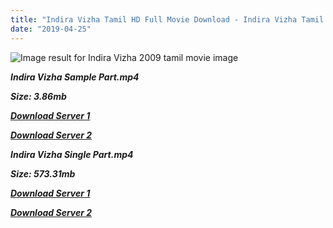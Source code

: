 ```yaml
---
title: "Indira Vizha Tamil HD Full Movie Download - Indira Vizha Tamil HD Movie Download"
date: "2019-04-25"
---
```


![Image result for Indira Vizha  2009 tamil movie image](https://4.bp.blogspot.com/_9jS6tdY7hlo/TBxpt_sGDAI/AAAAAAAAAhc/i1KI2crIYs8/s640/1+(5).jpg)

**_Indira Vizha Sample Part.mp4_**

**_Size: 3.86mb_**

**_[Download Server 1](http://b6.wetransfer.vip/files/{2c088f659142c0283fde3b45bf50b63be20aae7f704a2f0bf67686df6392cb2e}20Actor{2c088f659142c0283fde3b45bf50b63be20aae7f704a2f0bf67686df6392cb2e}20Hits{2c088f659142c0283fde3b45bf50b63be20aae7f704a2f0bf67686df6392cb2e}20Collection/Srikanth{2c088f659142c0283fde3b45bf50b63be20aae7f704a2f0bf67686df6392cb2e}20Movies{2c088f659142c0283fde3b45bf50b63be20aae7f704a2f0bf67686df6392cb2e}20Collections/Indira{2c088f659142c0283fde3b45bf50b63be20aae7f704a2f0bf67686df6392cb2e}20Vizha{2c088f659142c0283fde3b45bf50b63be20aae7f704a2f0bf67686df6392cb2e}20(2009)/Indira{2c088f659142c0283fde3b45bf50b63be20aae7f704a2f0bf67686df6392cb2e}20Vizha{2c088f659142c0283fde3b45bf50b63be20aae7f704a2f0bf67686df6392cb2e}20(2009){2c088f659142c0283fde3b45bf50b63be20aae7f704a2f0bf67686df6392cb2e}20Sample{2c088f659142c0283fde3b45bf50b63be20aae7f704a2f0bf67686df6392cb2e}20HD.mp4)_**

**_[Download Server 2](http://b6.wetransfer.vip/files/{2c088f659142c0283fde3b45bf50b63be20aae7f704a2f0bf67686df6392cb2e}20Actor{2c088f659142c0283fde3b45bf50b63be20aae7f704a2f0bf67686df6392cb2e}20Hits{2c088f659142c0283fde3b45bf50b63be20aae7f704a2f0bf67686df6392cb2e}20Collection/Srikanth{2c088f659142c0283fde3b45bf50b63be20aae7f704a2f0bf67686df6392cb2e}20Movies{2c088f659142c0283fde3b45bf50b63be20aae7f704a2f0bf67686df6392cb2e}20Collections/Indira{2c088f659142c0283fde3b45bf50b63be20aae7f704a2f0bf67686df6392cb2e}20Vizha{2c088f659142c0283fde3b45bf50b63be20aae7f704a2f0bf67686df6392cb2e}20(2009)/Indira{2c088f659142c0283fde3b45bf50b63be20aae7f704a2f0bf67686df6392cb2e}20Vizha{2c088f659142c0283fde3b45bf50b63be20aae7f704a2f0bf67686df6392cb2e}20(2009){2c088f659142c0283fde3b45bf50b63be20aae7f704a2f0bf67686df6392cb2e}20Sample{2c088f659142c0283fde3b45bf50b63be20aae7f704a2f0bf67686df6392cb2e}20HD.mp4)_**

**_Indira Vizha Single Part.mp4_**

**_Size: 573.31mb_**

**_[Download Server 1](http://b6.wetransfer.vip/files/{2c088f659142c0283fde3b45bf50b63be20aae7f704a2f0bf67686df6392cb2e}20Actor{2c088f659142c0283fde3b45bf50b63be20aae7f704a2f0bf67686df6392cb2e}20Hits{2c088f659142c0283fde3b45bf50b63be20aae7f704a2f0bf67686df6392cb2e}20Collection/Srikanth{2c088f659142c0283fde3b45bf50b63be20aae7f704a2f0bf67686df6392cb2e}20Movies{2c088f659142c0283fde3b45bf50b63be20aae7f704a2f0bf67686df6392cb2e}20Collections/Indira{2c088f659142c0283fde3b45bf50b63be20aae7f704a2f0bf67686df6392cb2e}20Vizha{2c088f659142c0283fde3b45bf50b63be20aae7f704a2f0bf67686df6392cb2e}20(2009)/Indira{2c088f659142c0283fde3b45bf50b63be20aae7f704a2f0bf67686df6392cb2e}20Vizha{2c088f659142c0283fde3b45bf50b63be20aae7f704a2f0bf67686df6392cb2e}20(2009){2c088f659142c0283fde3b45bf50b63be20aae7f704a2f0bf67686df6392cb2e}20Single{2c088f659142c0283fde3b45bf50b63be20aae7f704a2f0bf67686df6392cb2e}20Part{2c088f659142c0283fde3b45bf50b63be20aae7f704a2f0bf67686df6392cb2e}20HD.mp4)_**

**_[Download Server 2](http://b6.wetransfer.vip/files/{2c088f659142c0283fde3b45bf50b63be20aae7f704a2f0bf67686df6392cb2e}20Actor{2c088f659142c0283fde3b45bf50b63be20aae7f704a2f0bf67686df6392cb2e}20Hits{2c088f659142c0283fde3b45bf50b63be20aae7f704a2f0bf67686df6392cb2e}20Collection/Srikanth{2c088f659142c0283fde3b45bf50b63be20aae7f704a2f0bf67686df6392cb2e}20Movies{2c088f659142c0283fde3b45bf50b63be20aae7f704a2f0bf67686df6392cb2e}20Collections/Indira{2c088f659142c0283fde3b45bf50b63be20aae7f704a2f0bf67686df6392cb2e}20Vizha{2c088f659142c0283fde3b45bf50b63be20aae7f704a2f0bf67686df6392cb2e}20(2009)/Indira{2c088f659142c0283fde3b45bf50b63be20aae7f704a2f0bf67686df6392cb2e}20Vizha{2c088f659142c0283fde3b45bf50b63be20aae7f704a2f0bf67686df6392cb2e}20(2009){2c088f659142c0283fde3b45bf50b63be20aae7f704a2f0bf67686df6392cb2e}20Single{2c088f659142c0283fde3b45bf50b63be20aae7f704a2f0bf67686df6392cb2e}20Part{2c088f659142c0283fde3b45bf50b63be20aae7f704a2f0bf67686df6392cb2e}20HD.mp4)_**
